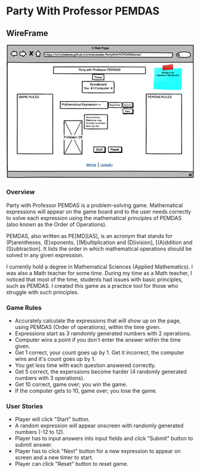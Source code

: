 # Party With Professor PEMDAS

## WireFrame
![Proj1Wireframe](PEMDASParty.png)

### Overview
Party with Professor PEMDAS is a problem-solving game. Mathematical expressions will appear on the game board and to the user needs correctly to solve each expression using the mathematical principles of PEMDAS (also known as the Order of Operations).

PEMDAS, also written as PE[MD][AS], is an acronym that stands for (P)arentheses, (E)xponents, [(M)ultiplication and (D)ivision], [(A)ddition and (S)ubtraction]. It lists the order in which mathematical operations should be solved in any given expression.

I currently hold a degree in Mathematical Sciences (Applied Mathematics). I was also a Math teacher for some time. During my time as a Math teacher, I noticed that most of the time, students had issues with basic principles, such as PEMDAS. I created this game as a practice tool for those who struggle with such principles.

### Game Rules
* Accurately calculate the expressions that will show up on the page, using PEMDAS (Order of operations), within the time given.
* Expressions start as 3 ramdomly generated numbers with 2 operations.
* Computer wins a point if you don't enter the answer within the time given.
* Get 1 correct, your count goes up by 1. Get it incorrect, the computer wins and it's count goes up by 1.
* You get less time with each question answered correctly.
* Get 5 correct, the experssions become harder (4 randomly generated numbers with 3 operations).
* Get 10 correct, game over; you win the game.
* If the computer gets to 10, game over; you lose the game.

### User Stories
* Player will click "Start" button.
* A random expression will appear onscreen with randomly generated numbers (-12 to 12).
* Player has to input answers into input fields and click "Submit" button to submit answer.
* Player has to click "Next" button for a new expression to appear on screen and a new timer to start.
* Player can click "Reset" button to reset game.